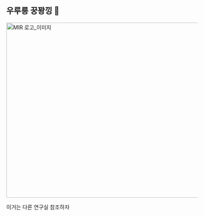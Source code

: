 ## 우루릉 꿍꽝낑 👋

<img width="1280" height="463" alt="MIR 로고_이미지" src="https://github.com/user-attachments/assets/a56cc007-2a18-4dd8-aa28-8fb693c76896" />

이거는 다른 연구실 참조하자




<!--

**Here are some ideas to get you started:**

🙋‍♀️ A short introduction - what is your organization all about?
🌈 Contribution guidelines - how can the community get involved?
👩‍💻 Useful resources - where can the community find your docs? Is there anything else the community should know?
🍿 Fun facts - what does your team eat for breakfast?
🧙 Remember, you can do mighty things with the power of [Markdown](https://docs.github.com/github/writing-on-github/getting-started-with-writing-and-formatting-on-github/basic-writing-and-formatting-syntax)
-->
